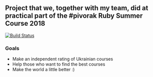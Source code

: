 ## Project that we, together with my team, did at practical part of the #pivorak Ruby Summer Course 2018
[![Build Status](https://travis-ci.org/yuriirogulya/courses-rating.svg?branch=master)](https://travis-ci.org/yuriirogulya/courses-rating)
### Goals

* Make an independent rating of Ukrainian courses
* Help those who want to find the best courses
* Make the world a little better :)
